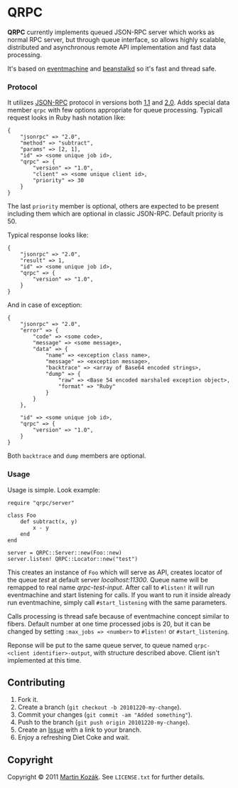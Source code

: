 QRPC
====

**QRPC** currently implements queued JSON-RPC server which works as 
normal RPC server, but through queue interface, so allows highly 
scalable, distributed and asynchronous remote API implementation and 
fast data processing. 

It's based on [eventmachine][1] and [beanstalkd][2] so it's fast and 
thread safe. 

### Protocol

It utilizes [JSON-RPC][3] protocol in versions both [1.1][4] and [2.0][5].
Adds special data member `qrpc` with few options appropriate for queue 
processing. Typicall request looks in Ruby hash notation like:
    
    {
        "jsonrpc" => "2.0",
        "method" => "subtract",
        "params" => [2, 1],
        "id" => <some unique job id>,
        "qrpc" => {
            "version" => "1.0",
            "client" => <some unique client id>,
            "priority" => 30
        }
    }
    
The last `priority` member is optional, others are expected to be 
present including them which are optional in classic JSON-RPC. 
Default priority is 50.

Typical response looks like:

    {
        "jsonrpc" => "2.0",
        "result" => 1,
        "id" => <some unique job id>,
        "qrpc" => {
            "version" => "1.0",
        }
    }
    
And in case of exception:

    {
        "jsonrpc" => "2.0",
        "error" => {
            "code" => <some code>,
            "message" => <some message>,
            "data" => {
                "name" => <exception class name>,
                "message" => <exception message>,
                "backtrace" => <array of Base64 encoded strings>,
                "dump" => {
                    "raw" => <Base 54 encoded marshaled exception object>,
                    "format" => "Ruby"
                }
            }
        },
        
        "id" => <some unique job id>,
        "qrpc" => {
            "version" => "1.0",
        }
    }
    
Both `backtrace` and `dump` members are optional.

    
### Usage

Usage is simple. Look example:

    require "qrpc/server"
    
    class Foo
        def subtract(x, y)
            x - y
        end
    end

    server = QRPC::Server::new(Foo::new)
    server.listen! QRPC::Locator::new("test")
    
This creates an instance of `Foo` which will serve as API, creates
locator of the queue *test* at default server *localhost:11300*. Queue 
name will be remapped to real name *qrpc-test-input*. After call to 
`#listen!` it will run eventmachine and start listening for calls. If 
you want to run it inside already run eventmachine, simply call 
`#start_listening` with the same parameters.

Calls processing is thread safe because of eventmachine concept 
similar to fibers. Default number at one time processed jobs is 20,
but it can be changed by setting `:max_jobs => <number>` to `#listen!` 
or `#start_listening`.

Reponse will be put to the same queue server, to queue named 
`qrpc-<client identifier>-output`, with structure described above. 
Client isn't implemented at this time.

Contributing
------------

1. Fork it.
2. Create a branch (`git checkout -b 20101220-my-change`).
3. Commit your changes (`git commit -am "Added something"`).
4. Push to the branch (`git push origin 20101220-my-change`).
5. Create an [Issue][6] with a link to your branch.
6. Enjoy a refreshing Diet Coke and wait.


Copyright
---------

Copyright &copy; 2011 [Martin Kozák][7]. See `LICENSE.txt` for
further details.

[1]: http://rubyeventmachine.com/
[2]: http://kr.github.com/beanstalkd/
[3]: http://en.wikipedia.org/wiki/JSON-RPC
[4]: http://groups.google.com/group/json-rpc/web/json-rpc-1-1-alt
[5]: http://groups.google.com/group/json-rpc/web/json-rpc-2-0
[6]: http://github.com/martinkozak/qrpc/issues
[7]: http://www.martinkozak.net/
